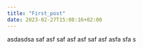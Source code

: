 ```yaml
---
title: "First_post"
date: 2023-02-27T15:08:16+02:00
---
```

asdasdsa
saf
asf
saf
asf
asf
saf
asf
asfa
sfa
s

